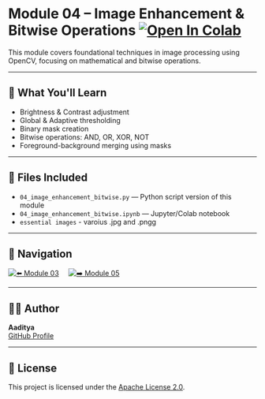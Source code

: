 #  Module 04 – Image Enhancement & Bitwise Operations [![Open In Colab](https://colab.research.google.com/assets/colab-badge.svg)](https://colab.research.google.com/drive/1ncGhEFufnaEDTTrZzkt7u47qgCs9UT3Q?usp=sharing)

This module covers foundational techniques in image processing using OpenCV, focusing on mathematical and bitwise operations.

---

## 📘 What You'll Learn

- Brightness & Contrast adjustment
- Global & Adaptive thresholding
- Binary mask creation
- Bitwise operations: AND, OR, XOR, NOT
- Foreground-background merging using masks



---

## 📂 Files Included

- `04_image_enhancement_bitwise.py` — Python script version of this module
- `04_image_enhancement_bitwise.ipynb` — Jupyter/Colab notebook
- `essential images` - varoius .jpg and .pngg

---

## 🔗 Navigation

[![⬅️ Module 03](https://img.shields.io/badge/Module-03-blue?style=for-the-badge&logo=github)](https://github.com/Adityeah18/opencv/tree/main/03)
&nbsp;&nbsp;&nbsp;
[![➡️ Module 05](https://img.shields.io/badge/Module-05-blue?style=for-the-badge&logo=github)](https://github.com/Adityeah18/opencv/tree/main/05)

---

## 🧑‍💻 Author

**Aaditya**  
[GitHub Profile](https://github.com/Adityeah18)

---

## 📜 License

This project is licensed under the [Apache License 2.0](https://www.apache.org/licenses/LICENSE-2.0).



